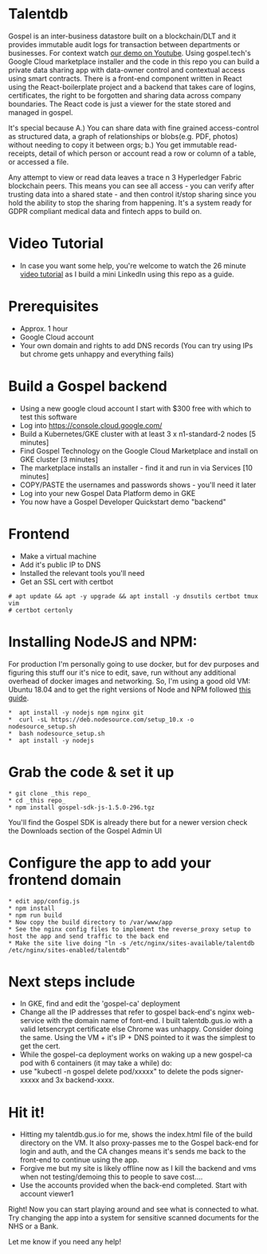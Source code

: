# Talentdb
Gospel is an inter-business datastore built on a blockchain/DLT and it provides immutable audit logs for transaction between departments or businesses. For context watch [our demo on Youtube](https://www.youtube.com/watch?v=ExR0ngp1Sbw&feature=youtu.be). Using gospel.tech's Google Cloud marketplace installer and the code in this repo you can build a private data sharing app with data-owner control and contextual access using smart contracts. There is a front-end component written in React using the React-boilerplate project and a backend that takes care of logins, certificates, the right to be forgotten and sharing data across company boundaries. The React code is just a viewer for the state stored and managed in gospel.

It's special because A.) You can share data with fine grained access-control as structured data, a graph of relationships or blobs(e.g. PDF, photos) without needing to copy it between orgs; b.) You get immutable read-receipts, detail of which person or account read a row or column of a table, or accessed a file. 

Any attempt to view or read data leaves a trace n 3 Hyperledger Fabric blockchain peers. This means you can see all access - you can verify after trusting data into a shared state - and then control it/stop sharing since you hold the ability to stop the sharing from happening. It's a system ready for GDPR compliant medical data and fintech apps to build on.

# Video Tutorial
* In case you want some help, you're welcome to watch the 26 minute [video tutorial](https://storage.googleapis.com/talentdb-gospel-demo/Gospel%20Devrel%20Video2%20-%20Building%20your%20own%20talentdb.mp4) as I build a mini LinkedIn using this repo as a guide.

# Prerequisites
* Approx. 1 hour 
* Google Cloud account
* Your own domain and rights to add DNS records (You can try using IPs but chrome gets unhappy and everything fails)

# Build a Gospel backend
* Using a new google cloud account I start with $300 free with which to test this software
* Log into https://console.cloud.google.com/
* Build a Kubernetes/GKE cluster with at least 3 x n1-standard-2 nodes [5 minutes]
* Find Gospel Technology on the Google Cloud Marketplace and install on GKE cluster [3 minutes]
* The marketplace installs an installer - find it and run in via Services [10 minutes]
* COPY/PASTE the usernames and passwords shows - you'll need it later
* Log into your new Gospel Data Platform demo in GKE
* You now have a Gospel Developer Quickstart demo "backend"

# Frontend
* Make a virtual machine
* Add it's public IP to DNS
* Installed the relevant tools you'll need
* Get an SSL cert with certbot
```
# apt update && apt -y upgrade && apt install -y dnsutils certbot tmux vim
# certbot certonly
```

# Installing NodeJS and NPM:

For production I'm personally going to use docker, but for dev purposes and figuring this stuff our it's nice to edit, save, run without any additional overhead of docker images and networking. So, I'm using a good old VM: Ubuntu 18.04 and to get the right versions of Node and NPM followed [this guide](https://www.digitalocean.com/community/tutorials/how-to-install-node-js-on-ubuntu-18-04).
```
*  apt install -y nodejs npm nginx git 
*  curl -sL https://deb.nodesource.com/setup_10.x -o nodesource_setup.sh
*  bash nodesource_setup.sh
*  apt install -y nodejs
```

# Grab the code & set it up
```
* git clone _this repo_
* cd _this repo_
* npm install gospel-sdk-js-1.5.0-296.tgz
```

You'll find the Gospel SDK is already there but for a newer version check the Downloads section of the Gospel Admin UI

# Configure the app to add your frontend domain
```
* edit app/config.js 
* npm install
* npm run build
* Now copy the build directory to /var/www/app
* See the nginx config files to implement the reverse_proxy setup to host the app and send traffic to the back end
* Make the site live doing "ln -s /etc/nginx/sites-available/talentdb /etc/nginx/sites-enabled/talentdb"
```

# Next steps include
* In GKE, find and edit the 'gospel-ca' deployment
* Change all the IP addresses that refer to gospel back-end's nginx web-service with the domain name of font-end. I built talentdb.gus.io with a valid letsencrypt certificate else Chrome was unhappy. Consider doing the same. Using the VM + it's IP + DNS pointed to it was the simplest to get the cert.
* While the gospel-ca deployment works on waking up a new gospel-ca pod with 6 containers (it may take a while) do:
* use "kubectl -n gospel delete pod/xxxxx" to delete the pods signer-xxxxx and 3x backend-xxxx. 

# Hit it!
* Hitting my talentdb.gus.io for me, shows the index.html file of the build directory on the VM. It also proxy-passes me to the Gospel back-end for login and auth, and the CA changes means it's sends me back to the front-end to continue using the app. 
* Forgive me but my site is likely offline now as I kill the backend and vms when not testing/demoing this to people to save cost....
* Use the accounts provided when the back-end completed. Start with account viewer1

Right! 
Now you can start playing around and see what is connected to what. Try changing the app into a system for sensitive scanned documents for the NHS or a Bank.

Let me know if you need any help!
